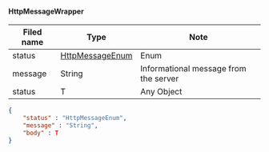 #### HttpMessageWrapper
Filed name | Type | Note
------------ | ------------- | -------------
status | [HttpMessageEnum](HttpMessageEnum.md) | Enum
message | String | Informational message from the server
status | T | Any Object

```json
{
    "status" : "HttpMessageEnum",
    "message" : "String",
    "body" : T
}

```
